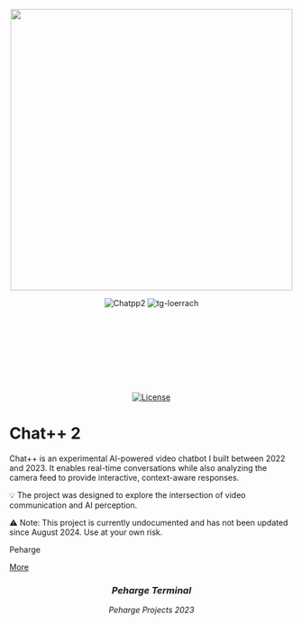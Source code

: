<p align="center">
    <img src="./chatpp-logo.png" width="500"/>
</p>
<div align="center">
<img alt="Chatpp2" src="https://img.shields.io/badge/Chat++2-F7DF1E">
<img alt="tg-loerrach" src="https://img.shields.io/badge/TG Lörrach-red">
<br>
<br>

<img alt="" src="https://img.shields.io/badge/Python-3.11 / 3.12 / 3.13-blue?&logo=Python&logoColor=white%5BPython">
<img alt="" src="https://img.shields.io/badge/-C++-blue?logo=cplusplus">
<img alt="" src="https://img.shields.io/badge/-C-blue?logo=c">
<br>
<br>

<img alt="" src="https://img.shields.io/badge/PyTorch-EE4C2C?logo=PyTorch&logoColor=white">
<img alt="" src="https://img.shields.io/badge/FLask-F7DF1E?style=flat&logo=flask&logoColor=black">
<img alt="" src="https://img.shields.io/badge/PyCharm-black?logo=PyCharm&logoColor=white">
<img alt="" src="https://img.shields.io/badge/GitHub-black?logo=github">
<br>
<br>

<img alt="" src="https://img.shields.io/badge/os-linux%20%7C%20macOS%20%7C%20windows-blue">
<br>
<br>

<img alt="" src="https://img.shields.io/badge/-Hugging Face-FDEE21?logo=HuggingFace&logoColor=black">
<img alt="" src="https://img.shields.io/badge/Jupyter notebook-orange">
<img alt="" src="https://img.shields.io/badge/Google Colab-red">
<br>
<br>

[![License](https://img.shields.io/badge/license-MIT-blue.svg)](https://opensource.org/licenses/MIT)
<br>
</div>

# Chat++ 2

Chat++ is an experimental AI-powered video chatbot I built between 2022 and 2023. It enables real-time conversations while also analyzing the camera feed to provide interactive, context-aware responses.

💡 The project was designed to explore the intersection of video communication and AI perception.

⚠️ Note: This project is currently undocumented and has not been updated since August 2024. Use at your own risk.

Peharge

[More](https://github.com/Peharge/Chatpp)

<div align="center">

### **_Peharge Terminal_**
_Peharge Projects 2023_

</div>